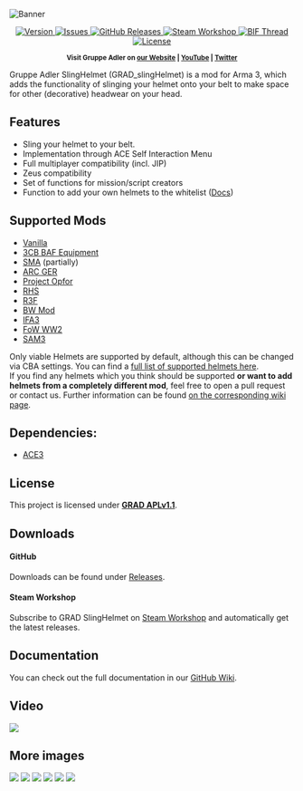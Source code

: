 ![Banner](https://i.imgur.com/yMesdgk.jpg)

<p align="center">
    <a href="https://github.com/DerZade/grad_slinghelmet/releases/latest">
        <img src="https://img.shields.io/github/release/DerZade/grad_slinghelmet.svg?style=flat-square" alt="Version">
    </a>
    <a href="https://github.com/DerZade/grad_slinghelmet/issues">
        <img src="https://img.shields.io/github/issues-raw/DerZade/grad_slinghelmet.svg?style=flat-square&label=Issues" alt="Issues">
    </a>
    <a href="https://github.com/DerZade/grad_slinghelmet/releases">
        <img src="https://img.shields.io/github/downloads/DerZade/grad_slinghelmet/total.svg?style=flat-square&label=Downloads" alt="GitHub Releases">
    </a>
    <a href="https://steamcommunity.com/sharedfiles/filedetails/?id=1354112941">
        <img src="https://img.shields.io/badge/Steam-Workshop-1B2838.svg?style=flat-square" alt="Steam Workshop">
    </a>
    <a href="https://forums.bohemia.net/forums/topic/215969-gruppe-adler-slinghelmet/">
        <img src="https://img.shields.io/badge/BIF-Thread-lightgrey.svg?style=flat-square" alt="BIF Thread">
    </a>
    <a href="https://github.com/DerZade/grad_slinghelmet/blob/master/LICENSE">
        <img src="https://img.shields.io/badge/License-GRAD_APLv1.1-red.svg?style=flat-square" alt="License">
    </a>
<!--
    <a href="https://github.com/DerZade/grad_slinghelmet/wiki">
        <img src="https://img.shields.io/badge/GitHub-Wiki-d26911.svg?style=flat-square" alt="Wiki">
    </a>
-->
</p>

<p align="center">
    <sup><strong>Visit Gruppe Adler on <a href="https://www.gruppe-adler.de/">our Website</a> | <a
    href="https://www.youtube.com/user/gruppeadler">YouTube</a> | <a href="https://twitter.com/Gruppe_Adler">Twitter</a></strong></sup>
</p>

Gruppe Adler SlingHelmet (GRAD_slingHelmet) is a mod for Arma 3, which adds the functionality of slinging your helmet onto your belt to make space for other (decorative) headwear on your head.

## Features
- Sling your helmet to your belt.
- Implementation through ACE Self Interaction Menu
- Full multiplayer compatibility (incl. JIP)
- Zeus compatibility
- Set of functions for mission/script creators
- Function to add your own helmets to the whitelist ([Docs](https://github.com/DerZade/grad_slinghelmet/wiki))

## Supported Mods
- [Vanilla](https://arma3.com/)
- [3CB BAF Equipment](https://3cbmod.wordpress.com/released-mods/3cb-baf-equipment/)
- [SMA](http://smaproject.com/) (partially)
- [ARC GER](https://forums.bohemia.net/forums/topic/157621-arc-nato-offensive-mods-units-vehicles/)
- [Project Opfor](https://forums.bohemia.net/forums/topic/193185-project-opfor/)
- [RHS](http://www.rhsmods.org)
- [R3F](http://www.team-r3f.org/)
- [BW Mod](http://www.bwmod.de/)
- [IFA3](https://forums.bohemia.net/forums/topic/190809-iron-front-in-arm3-lite-preview-versions/)
- [FoW WW2](https://forums.bohemia.net/forums/topic/198194-faces-of-war-ww2/)
- [SAM3](https://forums.bohemia.net/forums/topic/145792-swedish-army-mod-3-sam/)

Only viable Helmets are supported by default, although this can be changed via CBA settings.  You can find a [full list of supported helmets here](https://github.com/DerZade/grad_slinghelmet/blob/master/addons/grad_slinghelmet/allowedHeadgear.hpp).  
If you find any helmets which you think should be supported **or want to add helmets from a completely different mod**, feel free to open a pull request or contact us. Further information can be found [on the corresponding wiki page](https://github.com/DerZade/grad_slinghelmet/wiki/Adding-Headgear-to-the-Whitelist).

## Dependencies:
- [ACE3](http://www.ace3mod.com)
## License
This project is licensed under [**GRAD APLv1.1**](https://github.com/DerZade/grad_slinghelmet/blob/master/LICENSE).  

## Downloads
#### GitHub 
Downloads can be found under [Releases](https://github.com/DerZade/grad_slinghelmet/releases).  

#### Steam Workshop
Subscribe to GRAD SlingHelmet on [Steam Workshop](https://steamcommunity.com/sharedfiles/filedetails/?id=1354112941) and automatically get the latest releases.

## Documentation  
You can check out the full documentation in our [GitHub Wiki](https://github.com/DerZade/grad_slinghelmet/wiki).
## Video
<a href="https://youtu.be/9118lM9iQ1I" target="_blank"><img src="https://i.imgur.com/F5EVAl8.jpg"></a>

## More images
![](https://i.imgur.com/r7UhFSu.jpg)
![](https://i.imgur.com/FWxBUgC.jpg)
![](https://i.imgur.com/aSfjB9n.jpg)
![](https://i.imgur.com/tjkFssP.jpg)
![](https://i.imgur.com/QUd4G4k.jpg)
![](https://i.imgur.com/IHdFOit.jpg)
